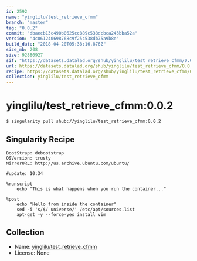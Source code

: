 ```yaml
---
id: 2592
name: "yinglilu/test_retrieve_cfmm"
branch: "master"
tag: "0.0.2"
commit: "dbaecb13c490b0625cc889c538dcbca243bba52a"
version: "4c061240698768c9f25c538db75a9b8e"
build_date: "2018-04-20T05:38:16.876Z"
size_mb: 208
size: 92880927
sif: "https://datasets.datalad.org/shub/yinglilu/test_retrieve_cfmm/0.0.2/2018-04-20-dbaecb13-4c061240/4c061240698768c9f25c538db75a9b8e.simg"
url: https://datasets.datalad.org/shub/yinglilu/test_retrieve_cfmm/0.0.2/2018-04-20-dbaecb13-4c061240/
recipe: https://datasets.datalad.org/shub/yinglilu/test_retrieve_cfmm/0.0.2/2018-04-20-dbaecb13-4c061240/Singularity
collection: yinglilu/test_retrieve_cfmm
---
```


# yinglilu/test_retrieve_cfmm:0.0.2

```bash
$ singularity pull shub://yinglilu/test_retrieve_cfmm:0.0.2
```

## Singularity Recipe

```singularity
BootStrap: debootstrap
OSVersion: trusty
MirrorURL: http://us.archive.ubuntu.com/ubuntu/

#update: 10:34

%runscript
    echo "This is what happens when you run the container..."

%post
    echo "Hello from inside the container"
    sed -i 's/$/ universe/' /etc/apt/sources.list
    apt-get -y --force-yes install vim
```

## Collection

 - Name: [yinglilu/test_retrieve_cfmm](https://github.com/yinglilu/test_retrieve_cfmm)
 - License: None

